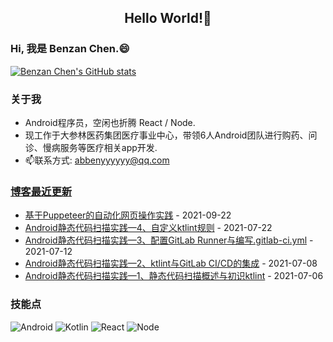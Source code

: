 <h2 align="center">Hello World!👋</h2>

### Hi, 我是 Benzan Chen.😄

[![Benzan Chen's GitHub stats](https://github-readme-stats.vercel.app/api?username=abbenyyyyyy&count_private=true&theme=dark)](https://github.com/anuraghazra/github-readme-stats)

### 关于我
- Android程序员，空闲也折腾 React / Node.
- 现工作于大参林医药集团医疗事业中心，带领6人Android团队进行购药、问诊、慢病服务等医疗相关app开发.
- 📫联系方式: abbenyyyyyy@qq.com

### [博客最近更新](https://blog.abbenyyy.cn)
- [基于Puppeteer的自动化网页操作实践](https://blog.abbenyyy.cn/2021/09/22/%E5%9F%BA%E4%BA%8EPuppeteer%E7%9A%84%E8%87%AA%E5%8A%A8%E5%8C%96%E7%BD%91%E9%A1%B5%E6%93%8D%E4%BD%9C%E5%AE%9E%E8%B7%B5.html) - 2021-09-22
- [Android静态代码扫描实践—4、自定义ktlint规则](https://blog.abbenyyy.cn/2021/07/22/Android%E9%9D%99%E6%80%81%E4%BB%A3%E7%A0%81%E6%89%AB%E6%8F%8F%E5%AE%9E%E8%B7%B5-4-%E8%87%AA%E5%AE%9A%E4%B9%89ktlint%E8%A7%84%E5%88%99.html) - 2021-07-22
- [Android静态代码扫描实践—3、配置GitLab Runner与编写.gitlab-ci.yml](https://blog.abbenyyy.cn/2021/07/12/Android%E9%9D%99%E6%80%81%E4%BB%A3%E7%A0%81%E6%89%AB%E6%8F%8F%E5%AE%9E%E8%B7%B5-3-%E9%85%8D%E7%BD%AEGitLab-Runner%E4%B8%8E%E7%BC%96%E5%86%99gitlab-ci.html) - 2021-07-12
- [Android静态代码扫描实践—2、ktlint与GitLab CI/CD的集成](https://blog.abbenyyy.cn/2021/07/08/Android%E9%9D%99%E6%80%81%E4%BB%A3%E7%A0%81%E6%89%AB%E6%8F%8F%E5%AE%9E%E8%B7%B5-2-ktlint%E4%B8%8EGitLab-CI-CD%E7%9A%84%E9%9B%86%E6%88%90.html) - 2021-07-08
- [Android静态代码扫描实践—1、静态代码扫描概述与初识ktlint](https://blog.abbenyyy.cn/2021/07/06/Android%E9%9D%99%E6%80%81%E4%BB%A3%E7%A0%81%E6%89%AB%E6%8F%8F%E5%AE%9E%E8%B7%B5-1-%E9%9D%99%E6%80%81%E4%BB%A3%E7%A0%81%E6%89%AB%E6%8F%8F%E6%A6%82%E8%BF%B0%E4%B8%8E%E5%88%9D%E8%AF%86ktlint.html) - 2021-07-06

### 技能点
![Android](https://img.shields.io/badge/Android-3DDC84?style=for-the-badge&logo=android&logoColor=white)
![Kotlin](https://img.shields.io/badge/Kotlin-0095D5?&style=for-the-badge&logo=kotlin&logoColor=white)
![React](https://img.shields.io/badge/React-20232A?style=for-the-badge&logo=react&logoColor=61DAFB)
![Node](https://img.shields.io/badge/Node.js-339933?style=for-the-badge&logo=nodedotjs&logoColor=white)

<!--
**abbenyyyyyy/abbenyyyyyy** is a ✨ _special_ ✨ repository because its `README.md` (this file) appears on your GitHub profile.

Here are some ideas to get you started:

- 🔭 I’m currently working on ...
- 🌱 I’m currently learning ...
- 👯 I’m looking to collaborate on ...
- 🤔 I’m looking for help with ...
- 💬 Ask me about ...
- 📫 How to reach me: ...
- 😄 Pronouns: ...
- ⚡ Fun fact: ...
-->
